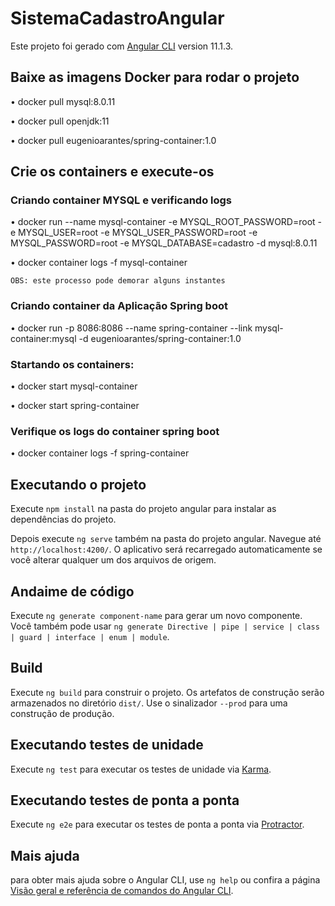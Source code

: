 # SistemaCadastroAngular

Este projeto foi gerado com [Angular CLI](https://github.com/angular/angular-cli) version 11.1.3.

## Baixe as imagens Docker para rodar o projeto

• docker pull mysql:8.0.11

• docker pull openjdk:11

• docker pull eugenioarantes/spring-container:1.0

## Crie os containers e execute-os

<h3>Criando container MYSQL e verificando logs</h3>

• docker run --name mysql-container -e MYSQL_ROOT_PASSWORD=root -e MYSQL_USER=root -e MYSQL_USER_PASSWORD=root -e MYSQL_PASSWORD=root -e MYSQL_DATABASE=cadastro -d mysql:8.0.11

• docker container logs -f mysql-container

`OBS: este processo pode demorar alguns instantes`

<h3>Criando container da Aplicação Spring boot</h3>

• docker run -p 8086:8086 --name spring-container --link mysql-container:mysql -d eugenioarantes/spring-container:1.0

<h3> Startando os containers:</h3>

• docker start mysql-container

• docker start spring-container

<h3>Verifique os logs do container spring boot</h3>

• docker container logs -f spring-container

## Executando o projeto

Execute `npm install` na pasta do projeto angular para instalar as dependências do projeto.

Depois execute `ng serve` também na pasta do projeto angular. Navegue até `http://localhost:4200/`. O aplicativo será recarregado automaticamente se você alterar qualquer um dos arquivos de origem.

## Andaime de código

Execute `ng generate component-name` para gerar um novo componente. Você também pode usar `ng generate Directive | pipe | service | class | guard | interface | enum | module`.

## Build

Execute `ng build` para construir o projeto. Os artefatos de construção serão armazenados no diretório `dist/`. Use o sinalizador `--prod` para uma construção de produção.

## Executando testes de unidade

Execute `ng test` para executar os testes de unidade via [Karma](https://karma-runner.github.io).

## Executando testes de ponta a ponta

Execute `ng e2e` para executar os testes de ponta a ponta via [Protractor](http://www.protractortest.org/).

## Mais ajuda

para obter mais ajuda sobre o Angular CLI, use `ng help` ou confira a página [Visão geral e referência de comandos do Angular CLI](https://angular.io/cli).
